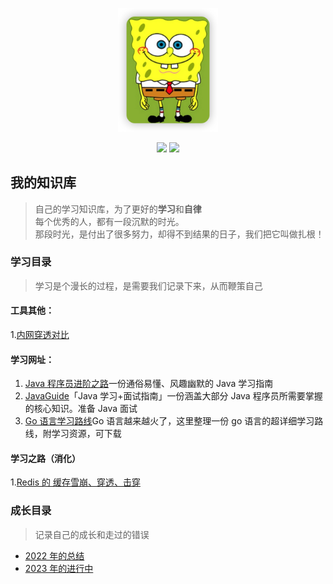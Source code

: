 <p align="center">
  <a href="https://bossbufan.com">
    <img src="img/1672730598560.png" width="160px" alt="终身学习文档，《学无止境》">
  </a>
</p>
<p align="center">
  <a href="https://blog.bossbufan.com/" target="_blank"><img src="https://img.shields.io/badge/博客-在线阅读-green.svg?style=for-the-badge"></a>
  <a href="https://dfairy.github.io/dfairyblog/document/documents/markdownEmoji.html#people" target="_blank"><img src="https://img.shields.io/badge/Markdown-emoji%E5%A4%A7%E5%85%A8-critical?style=for-the-badge"></a>
</p>

## 我的知识库

> 自己的学习知识库，为了更好的**学习**和**自律**  
> 每个优秀的人，都有一段沉默的时光。  
> 那段时光，是付出了很多努力，却得不到结果的日子，我们把它叫做扎根！

### 学习目录

> 学习是个漫长的过程，是需要我们记录下来，从而鞭策自己

#### 工具其他：

1.[内网穿透对比](docs/tools/neiwangchuantou.md)

#### 学习网址：

1. [Java 程序员进阶之路](https://github.com/itwanger/toBeBetterJavaer)一份通俗易懂、风趣幽默的 Java 学习指南
2. [JavaGuide](https://github.com/Snailclimb/JavaGuide)「Java 学习+面试指南」一份涵盖大部分 Java 程序员所需要掌握的核心知识。准备 Java 面试
3. [Go 语言学习路线](https://github.com/itwanger/toBeBetterJavaer/blob/master/docs/xuexiluxian/go.md)Go 语言越来越火了，这里整理一份 go 语言的超详细学习路线，附学习资源，可下载

#### 学习之路（消化）

1.[Redis 的 缓存雪崩、穿透、击穿](docs/study/xuebeng-chuantou-jichuan.md)

### 成长目录

> 记录自己的成长和走过的错误

- [2022 年的总结](docs/idea/2022sumup.md)
- [2023 年的进行中](docs/idea/2023target.md)
